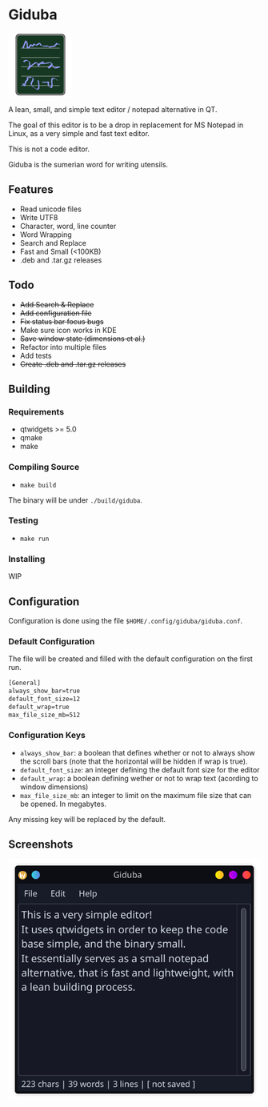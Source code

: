 # Giduba

![A notepad written in unknown cursive](./icons/icon.png)

A lean, small, and simple text editor / notepad alternative in QT.

The goal of this editor is to be a drop in replacement for MS Notepad in Linux, as a very simple and fast text editor.

This is not a code editor.

Giduba is the sumerian word for writing utensils.

## Features

- Read unicode files
- Write UTF8
- Character, word, line counter
- Word Wrapping
- Search and Replace
- Fast and Small (<100KB)
- .deb and .tar.gz releases

## Todo

- ~~Add Search & Replace~~
- ~~Add configuration file~~
- ~~Fix status bar focus bugs~~
- Make sure icon works in KDE
- ~~Save window state (dimensions et al.)~~
- Refactor into multiple files
- Add tests
- ~~Create .deb and .tar.gz releases~~

## Building

### Requirements

- qtwidgets >= 5.0
- qmake
- make 

### Compiling Source

- `make build`

The binary will be under `./build/giduba`.

### Testing 
- `make run`

### Installing
WIP

## Configuration

Configuration is done using the file `$HOME/.config/giduba/giduba.conf`.

### Default Configuration

The file will be created and filled with the default configuration on the first run.

```
[General]
always_show_bar=true
default_font_size=12
default_wrap=true
max_file_size_mb=512
```

### Configuration Keys

- `always_show_bar`:  a boolean that defines whether or not to always show the scroll bars (note that the horizontal will be hidden if wrap is true).
- `default_font_size`: an integer defining the default font size for the editor
- `default_wrap`: a boolean defining wether or not to wrap text (acording to window dimensions)
- `max_file_size_mb`: an integer to limit on the maximum file size that can be opened. In megabytes.

Any missing key will be replaced by the default.

## Screenshots

![A screen shot of giduba in kde plasma](./images/screenshot.png)

